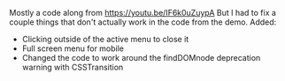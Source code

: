 Mostly a code along from https://youtu.be/IF6k0uZuypA
But I had to fix a couple things that don't actually work in the code from the demo.
Added:
* Clicking outside of the active menu to close it
* Full screen menu for mobile
* Changed the code to work around the findDOMnode deprecation warning with CSSTransition
